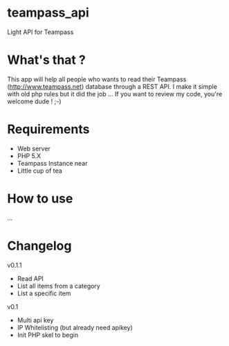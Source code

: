 teampass_api
============

Light API for Teampass

What's that ?
=============

This app will help all people who wants to read their Teampass (http://www.teampass.net) database through a REST API.
I make it simple with old php rules but it did the job ... If you want to review my code, you're welcome dude ! ;-)

Requirements
============

- Web server
- PHP 5.X
- Teampass Instance near
- Little cup of tea

How to use
==========

...

Changelog
========

v0.1.1
- Read API
- List all items from a category
- List a specific item

v0.1
- Multi api key
- IP Whitelisting (but already need apikey)
- Init PHP skel to begin
